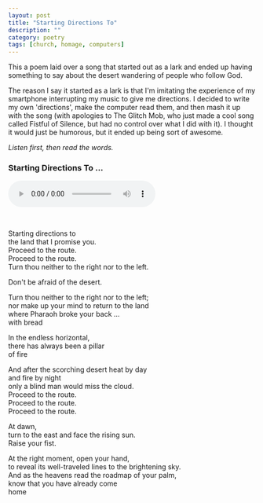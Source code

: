 ```yaml
---
layout: post
title: "Starting Directions To"
description: ""
category: poetry
tags: [church, homage, computers]
---
```


This a poem laid over a song that started out as a lark and ended up having something to say about the desert wandering of people who follow God.

The reason I say it started as a lark is that I'm imitating the experience of my smartphone interrupting my music to give me directions. I decided to write my own 'directions', make the computer read them, and then mash it up with the song (with apologies to The Glitch Mob, who just made a cool song called Fistful of Silence, but had no control over what I did with it). I thought it would just be humorous, but it ended up being sort of awesome.

*Listen first, then read the words.*  

### Starting Directions To ...

<audio width="300" height="32" controls="controls">
    <source src="assets/startingdirectionsto.mp3" type="audio/mpeg" />
</audio>

<p>&nbsp; </p>
 
Starting directions to  
the land that I promise you.  
Proceed to the route.  
Proceed to the route.  
Turn thou neither to the right nor to the left.  

Don't be afraid of the desert.  

Turn thou neither to the right nor to the left;  
nor make up your mind to return to the land  
where Pharaoh broke your back ...  
with bread  

In the endless horizontal,  
there has always been a pillar  
of fire  

And after the scorching desert heat by day   
and fire by night  
only a blind man would miss the cloud.  
Proceed to the route.  
Proceed to the route.  
Proceed to the route.  

At dawn,  
turn to the east and face the rising sun.  
Raise your fist.  

At the right moment, open your hand,  
to reveal its well-traveled lines to the brightening sky.  
And as the heavens read the roadmap of your palm,  
know that you have already come  
home  